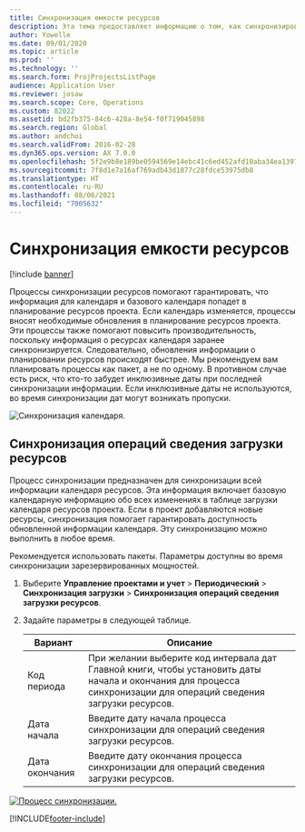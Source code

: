 ```yaml
---
title: Синхронизация емкости ресурсов
description: Эта тема предоставляет информацию о том, как синхронизировать емкость ресурса в календарях и проектах.
author: Yowelle
ms.date: 09/01/2020
ms.topic: article
ms.prod: ''
ms.technology: ''
ms.search.form: ProjProjectsListPage
audience: Application User
ms.reviewer: josaw
ms.search.scope: Core, Operations
ms.custom: 82022
ms.assetid: bd2fb375-84c6-428a-8e54-f0f719045898
ms.search.region: Global
ms.author: andchoi
ms.search.validFrom: 2016-02-28
ms.dyn365.ops.version: AX 7.0.0
ms.openlocfilehash: 5f2e9b8e189be0594569e14ebc41c6ed452afd10aba34ea1397b3e3f66cd2e96
ms.sourcegitcommit: 7f8d1e7a16af769adb43d1877c28fdce53975db8
ms.translationtype: HT
ms.contentlocale: ru-RU
ms.lasthandoff: 08/06/2021
ms.locfileid: "7005632"
---
```

# <a name="synchronize-resource-capacity"></a>Синхронизация емкости ресурсов

[!include [banner](../includes/banner.md)]

Процессы синхронизации ресурсов помогают гарантировать, что информация для календаря и базового календаря попадет в планирование ресурсов проекта. Если календарь изменяется, процессы вносят необходимые обновления в планирование ресурсов проекта. Эти процессы также помогают повысить производительность, поскольку информация о ресурсах календаря заранее синхронизируется. Следовательно, обновления информации о планировании ресурсов происходят быстрее. Мы рекомендуем вам планировать процессы как пакет, а не по одному. В противном случае есть риск, что кто-то забудет инклюзивные даты при последней синхронизации информации. Если инклюзивные даты не используются, во время синхронизации дат могут возникать пропуски.

![Синхронизация календаря.](./media/projectresourcing04-1024x471.jpg)

## <a name="synchronize-resource-capacity-roll-ups"></a>Синхронизация операций сведения загрузки ресурсов

Процесс синхронизации предназначен для синхронизации всей информации календаря ресурсов. Эта информация включает базовую календарную информацию обо всех изменениях в таблице загрузки календаря ресурсов проекта. Если в проект добавляются новые ресурсы, синхронизация помогает гарантировать доступность обновленной информации календаря. Эту синхронизацию можно выполнить в любое время.

Рекомендуется использовать пакеты. Параметры доступны во время синхронизации зарезервированных мощностей.

1. Выберите **Управление проектами и учет** &gt; **Периодический** &gt; **Синхронизация загрузки** &gt; **Синхронизация операций сведения загрузки ресурсов**.
2. Задайте параметры в следующей таблице.

    | Вариант      | Описание |
    |-------------|-------------|
    | Код периода | При желании выберите код интервала дат Главной книги, чтобы установить даты начала и окончания для процесса синхронизации для операций сведения загрузки ресурсов. |
    | Дата начала  | Введите дату начала процесса синхронизации для операций сведения загрузки ресурсов. |
    | Дата окончания    | Введите дату окончания процесса синхронизации для операций сведения загрузки ресурсов. |

[![Процесс синхронизации.](./media/projectresourcing09.jpg)](./media/projectresourcing09.jpg)


[!INCLUDE[footer-include](../includes/footer-banner.md)]